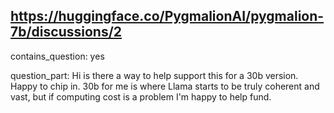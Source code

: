 ## https://huggingface.co/PygmalionAI/pygmalion-7b/discussions/2

contains_question: yes

question_part: Hi is there a way to help support this for a 30b version. Happy to chip in. 30b for me is where Llama starts to be truly coherent and vast, but if computing cost is a problem I'm happy to help fund.
